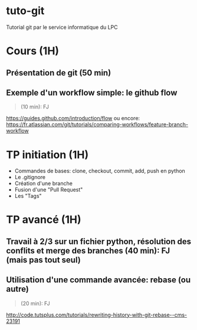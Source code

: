 # tuto-git
Tutorial git par le service informatique du LPC

# Cours (1H)

## Présentation de git (50 min)
## Exemple d'un workflow simple: le github flow

> (10 min): FJ

  https://guides.github.com/introduction/flow
  ou encore:
  https://fr.atlassian.com/git/tutorials/comparing-workflows/feature-branch-workflow

# TP initiation (1H)
  - Commandes de bases: clone, checkout, commit, add, push
    en python
  - Le .gitignore
  - Création d'une branche
  - Fusion d'une "Pull Request"
  - Les "Tags"

# TP avancé (1H)

## Travail à 2/3 sur un fichier python, résolution des conflits et merge des branches (40 min): FJ (mais pas tout seul)

## Utilisation d'une commande avancée: rebase (ou autre)

> (20 min): FJ

http://code.tutsplus.com/tutorials/rewriting-history-with-git-rebase--cms-23191

